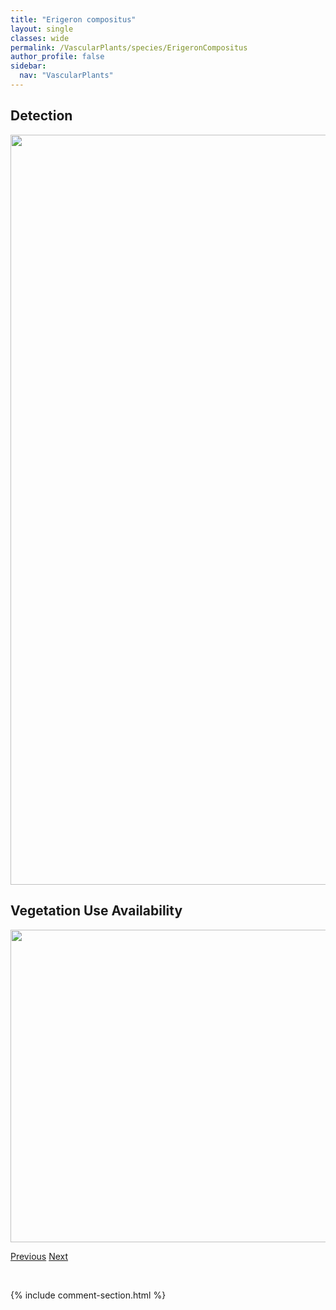 ```yaml
---
title: "Erigeron compositus"
layout: single
classes: wide
permalink: /VascularPlants/species/ErigeronCompositus
author_profile: false
sidebar:
  nav: "VascularPlants"
---
```


<h2>Detection</h2>

<a href="https://drive.google.com/uc?export=view&id=1uHD-CdCFHKFS1pHl5xX09molhkiaju9p">
<img src="https://drive.google.com/uc?export=view&id=1uHD-CdCFHKFS1pHl5xX09molhkiaju9p" height = "1200" width = "800">
</a>


<h2>Vegetation Use Availability</h2>

<a href="https://drive.google.com/uc?export=view&id=1GSG98iu-EOHrZbqG_hwLt5wtMbde1BRY">
<img src="https://drive.google.com/uc?export=view&id=1GSG98iu-EOHrZbqG_hwLt5wtMbde1BRY" height = "500" width = "1000">
</a>


<a href="/DevelopmentWebsite/VascularPlants/species/ErigeronCanadensis" class="pagination--pager" title="Erigeron canadensis">Previous</a> <a href="/DevelopmentWebsite/VascularPlants/species/ErigeronElatus" class="pagination--pager" title="Erigeron elatus">Next</a>

<p>&nbsp;</p>

{% include comment-section.html %}
